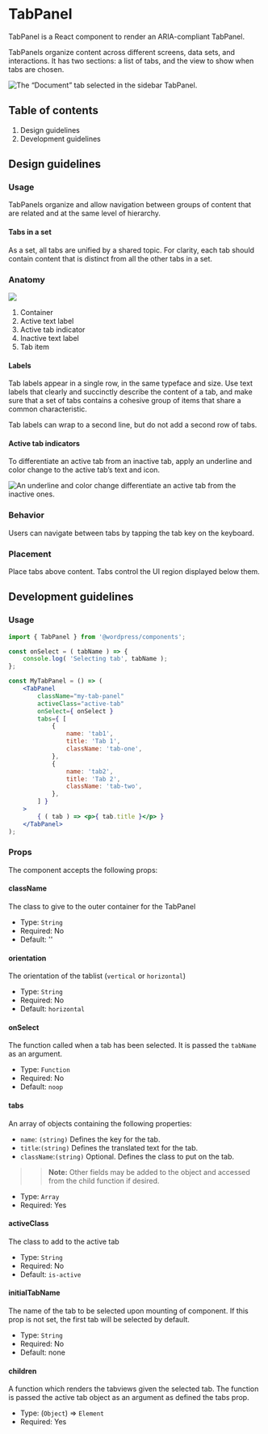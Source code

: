 # TabPanel

TabPanel is a React component to render an ARIA-compliant TabPanel.

TabPanels organize content across different screens, data sets, and interactions. It has two sections: a list of tabs, and the view to show when tabs are chosen.

![The “Document” tab selected in the sidebar TabPanel.](https://wordpress.org/gutenberg/files/2019/01/s_E36D9C9B8FFA15A1A8CE224E422535A12B016F88884089575F9998E52016A49F_1541785098230_TabPanel.png)

## Table of contents

1. Design guidelines
2. Development guidelines

## Design guidelines

### Usage

TabPanels organize and allow navigation between groups of content that are related and at the same level of hierarchy.

#### Tabs in a set

As a set, all tabs are unified by a shared topic. For clarity, each tab should contain content that is distinct from all the other tabs in a set.

### Anatomy

![](https://wordpress.org/gutenberg/files/2019/01/s_E36D9C9B8FFA15A1A8CE224E422535A12B016F88884089575F9998E52016A49F_1541787297310_TabPanelAnatomy.png)

1. Container
2. Active text label
3. Active tab indicator
4. Inactive text label
5. Tab item

#### Labels

Tab labels appear in a single row, in the same typeface and size. Use text labels that clearly and succinctly describe the content of a tab, and make sure that a set of tabs contains a cohesive group of items that share a common characteristic.

Tab labels can wrap to a second line, but do not add a second row of tabs.

#### Active tab indicators

To differentiate an active tab from an inactive tab, apply an underline and color change to the active tab’s text and icon.

![An underline and color change differentiate an active tab from the inactive ones.](https://wordpress.org/gutenberg/files/2019/01/s_E36D9C9B8FFA15A1A8CE224E422535A12B016F88884089575F9998E52016A49F_1541787691601_TabPanelActiveTab.png)

### Behavior

Users can navigate between tabs by tapping the tab key on the keyboard.

### Placement

Place tabs above content. Tabs control the UI region displayed below them.

## Development guidelines

### Usage

```jsx
import { TabPanel } from '@wordpress/components';

const onSelect = ( tabName ) => {
	console.log( 'Selecting tab', tabName );
};

const MyTabPanel = () => (
	<TabPanel
		className="my-tab-panel"
		activeClass="active-tab"
		onSelect={ onSelect }
		tabs={ [
			{
				name: 'tab1',
				title: 'Tab 1',
				className: 'tab-one',
			},
			{
				name: 'tab2',
				title: 'Tab 2',
				className: 'tab-two',
			},
		] }
	>
		{ ( tab ) => <p>{ tab.title }</p> }
	</TabPanel>
);
```

### Props

The component accepts the following props:

#### className

The class to give to the outer container for the TabPanel

-   Type: `String`
-   Required: No
-   Default: ''

#### orientation

The orientation of the tablist (`vertical` or `horizontal`)

-   Type: `String`
-   Required: No
-   Default: `horizontal`

#### onSelect

The function called when a tab has been selected. It is passed the `tabName` as an argument.

-   Type: `Function`
-   Required: No
-   Default: `noop`

#### tabs

An array of objects containing the following properties:

-   `name`: `(string)` Defines the key for the tab.
-   `title`:`(string)` Defines the translated text for the tab.
-   `className`:`(string)` Optional. Defines the class to put on the tab.

> > **Note:** Other fields may be added to the object and accessed from the child function if desired.

-   Type: `Array`
-   Required: Yes

#### activeClass

The class to add to the active tab

-   Type: `String`
-   Required: No
-   Default: `is-active`

#### initialTabName

The name of the tab to be selected upon mounting of component. If this prop is not set, the first tab will be selected by default.

-   Type: `String`
-   Required: No
-   Default: none

#### children

A function which renders the tabviews given the selected tab. The function is passed the active tab object as an argument as defined the tabs prop.

-   Type: (`Object`) => `Element`
-   Required: Yes
